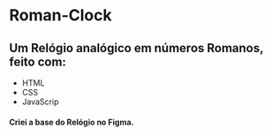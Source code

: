﻿# Roman-Clock
## Um Relógio analógico em números Romanos, feito com:

<ul>
<li> HTML </li>
<li> CSS </li>
<li>JavaScrip </li>
</ul>

<h4> Criei a base do Relógio no Figma.<h4>
